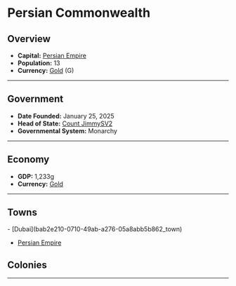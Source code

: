 <!--UNDEDITED FILE, remove this entire line if this file has been edited!-->
# <!--NAME-->Persian Commonwealth<!--NAME-->

## Overview

- **Capital:** <!--CAPITAL_LINK-->[Persian Empire](1dc40676-26a6-4b71-9d22-0738b8f3fd40_town)<!--CAPITAL_LINK-->
- **Population:** <!--POPULATION-->13<!--POPULATION-->
- **Currency:** <!--CURRENCY_LINK-->[Gold](Gold_currency)<!--CURRENCY_LINK--> (<!--CURRENCY_ABV-->G<!--CURRENCY_ABV-->)

---

## Government

- **Date Founded:** <!--FOUNDED-->January 25, 2025<!--FOUNDED-->
- **Head of State:** <!--LEADER_TITLE_LINK-->[Count JimmySV2](JimmySV2_user)<!--LEADER_TITLE_LINK-->
- **Governmental System:** <!--GOVERNMENT-->Monarchy<!--GOVERNMENT-->

---

## Economy

- **GDP:** <!--GDP-->1,233g<!--GDP-->
- **Currency:** <!--CURRENCY_LINK-->[Gold](Gold_currency)<!--CURRENCY_LINK-->

---

## Towns

<!--TOWNS-->- [Dubai](bab2e210-0710-49ab-a276-05a8abb5b862_town)
- [Persian Empire](1dc40676-26a6-4b71-9d22-0738b8f3fd40_town)<!--TOWNS-->

## Colonies

<!--COLONIES--><!--COLONIES-->

---